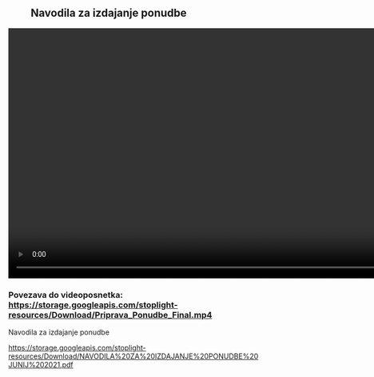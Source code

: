 <div>
  <h2 align="left">&nbsp;&nbsp;&nbsp;&nbsp;&nbsp;&nbsp;&nbsp;&nbsp;&nbsp;Navodila za izdajanje ponudbe</h>
</div>

<div class="wrapper">
<video width="900" height="500" controls>
  <source src="https://storage.googleapis.com/stoplight-resources/Download/Priprava_Ponudbe_Final.mp4" type="video/mp4">
</video>
  </div>

### Povezava do videoposnetka: <https://storage.googleapis.com/stoplight-resources/Download/Priprava_Ponudbe_Final.mp4>

Navodila za izdajanje ponudbe

https://storage.googleapis.com/stoplight-resources/Download/NAVODILA%20ZA%20IZDAJANJE%20PONUDBE%20JUNIJ%202021.pdf
